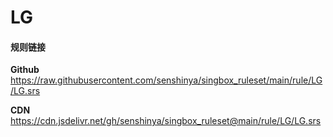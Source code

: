# LG

#### 规则链接

**Github**
https://raw.githubusercontent.com/senshinya/singbox_ruleset/main/rule/LG/LG.srs

**CDN**
https://cdn.jsdelivr.net/gh/senshinya/singbox_ruleset@main/rule/LG/LG.srs